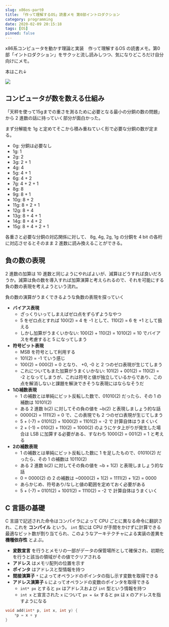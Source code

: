 ```yaml
---
slug: x86os-part0
title: 「作って理解するOS」読書メモ 第0部イントロダクション
category: programming
date: 2020-02-09 20:15:18
tags: [OS]
pinned: false
---
```


x86系コンピュータを動かす理論と実装　作って理解するOS の読書メモ。第0部「イントロダクション」をサクッと流し読みしつつ、気になりどころだけ自分向けにメモ。

本はこれ↓

<a href="https://www.amazon.co.jp/%E4%BD%9C%E3%81%A3%E3%81%A6%E7%90%86%E8%A7%A3%E3%81%99%E3%82%8BOS-x86%E7%B3%BB%E3%82%B3%E3%83%B3%E3%83%94%E3%83%A5%E3%83%BC%E3%82%BF%E3%82%92%E5%8B%95%E3%81%8B%E3%81%99%E7%90%86%E8%AB%96%E3%81%A8%E5%AE%9F%E8%A3%85-%E6%9E%97-%E9%AB%98%E5%8B%B2/dp/429710847X/ref=as_li_ss_il?ie=UTF8&linkCode=li3&tag=sdamzn-22&linkId=f633b334d1d1ab419e3b85406240464d&language=ja_JP" target="_blank"><img border="0" src="//ws-fe.amazon-adsystem.com/widgets/q?_encoding=UTF8&ASIN=429710847X&Format=_SL250_&ID=AsinImage&MarketPlace=JP&ServiceVersion=20070822&WS=1&tag=sdamzn-22&language=ja_JP" ></a><img src="https://ir-jp.amazon-adsystem.com/e/ir?t=sdamzn-22&language=ja_JP&l=li3&o=9&a=429710847X" width="1" height="1" border="0" alt="" style="border:none !important; margin:0px !important;" />


## コンピュータが数を数える仕組み

「天秤を使って15gまでの重さを測るために必要となる最小の分銅の数の問題」から 2 進数の話に持っていく部分が面白かった。

まず分解能を 1g と定めてそこから積み重ねていく形で必要な分銅の数が定まる。

- 0g: 分銅は必要なし
- 1g: 1
- 2g: 2
- 3g: 2 + 1
- 4g: 4
- 5g: 4 + 1
- 6g: 4 + 2
- 7g: 4 + 2 + 1
- 8g: 8
- 9g: 8 + 1
- 10g: 8 + 2
- 11g: 8 + 2 + 1
- 12g: 8 + 4
- 13g: 8 + 4 + 1
- 14g: 8 + 4 + 2
- 15g: 8 + 4 + 2 + 1

各重さと必要な分銅の対応関係に対して、 8g, 4g, 2g, 1g の分銅を 4 bit の各桁に対応させるとそのまま 2 進数に読み換えることができる。


## 負の数の表現

2 進数の加算は 10 進数と同じようにやればよいが、減算はどうすれば良いだろうか。減算は負の数を導入すれば加算演算と考えられるので、それを可能にする負の数の表現を考えようという流れ。

負の数の演算がうまくできるような負数の表現を探っていく

- **バイアス表現** 
  - ざっくりいってしまえばゼロ点をずらずようなやつ
  - 5 をゼロ点とすれば 100(2) = 4 を -1 として、110(2) = 6 を +1 として扱える
  - しかし加算がうまくいかない: 100(2) + 110(2) = 1010(2) = 10 でバイアスを考慮すると 5 になってしまう
- **符号ビット表現**
  - MSB を符号として利用する
  - 101(2) = -1 ていう感じ
  - 100(2) = 000(2) = 0 となり、 +0, -0 と 2 つのゼロ表現が生じてしまう
  - これについてもまた加算がうまくいかない: 101(2) + 001(2) = 110(2) = -2 となってしまうが、これは符号と値が独立しているからであり、この点を解消しないと課題を解決できそうな表現にはならなそうだ
- **1の補数表現**
  - 1 の補数とは単純にビット反転した数で、01010(2) だったら、その 1 の補数は 10101(2)
  - ある 2 進数 b(2) に対してその負の値を ~b(2) と表現しましょう的な話
  - 0000(2) = 1111(2) = 0 で、この表現でも 2 つのゼロ表現が生じてしまう
  - 5 + (-7) = 0101(2) + 1000(2) = 1101(2) = -2 で 計算自体はうまくいく
  - 2 + (-1) = 010(2) + 110(2) = 1000(2) のようにケタ上がりが発生した場合は LSB に加算する必要がある、すなわち 1000(2) = 001(2) = 1 と考える
- **2の補数表現**
  - 1 の補数とは単純にビット反転した数に 1 を足したもので、01010(2) だったら、その 1 の補数は 10110(2)
  - ある 2 進数 b(2) に対してその負の値を ~b + 1(2) と表現しましょう的な話
  - 0 = 0000(2) の 2 の補数は ~0000(2) + 1(2) = 1111(2) + 1(2) = 0000
  - あらかじめ、符号あり/なしと値の範囲を定めておく必要がある
  - 5 + (-7) = 0101(2) + 1001(2) = 1110(2) = -2 で 計算自体はうまくいく

## C 言語の基礎

C 言語で記述された命令はコンパイラによって CPU ごとに異なる命令に翻訳され、これを **コンパイル** という。 `int` 型には CPU が手間をかけずに計算できる最適なビット数が割り当てられ、このようなアーキテクチャによる実装の差異を **機種依存性** とよぶ。


- **変数宣言** を行うとメモリの一部がデータの保管場所として確保され、初期化を行うと該当の領域がその値でクリアされる
- **アドレス** はメモリ配列の位置を示す
- **ポインタ** はアドレスと型情報を持つ
- **間接演算子** `*` によってオペランドのポインタの指し示す変数を取得できる
- **アドレス演算子** `&` によってオペランドの変数のポインタを取得できる
  - `int* px` とすると `px` はアドレスおよび `int` 型という情報を持つ
  - `int x` と宣言された `x` について `px = &x` すると px は x のアドレスを指すようになる

```c
void add(int* p, int x, int y) {
    *p = x + y
}
```


